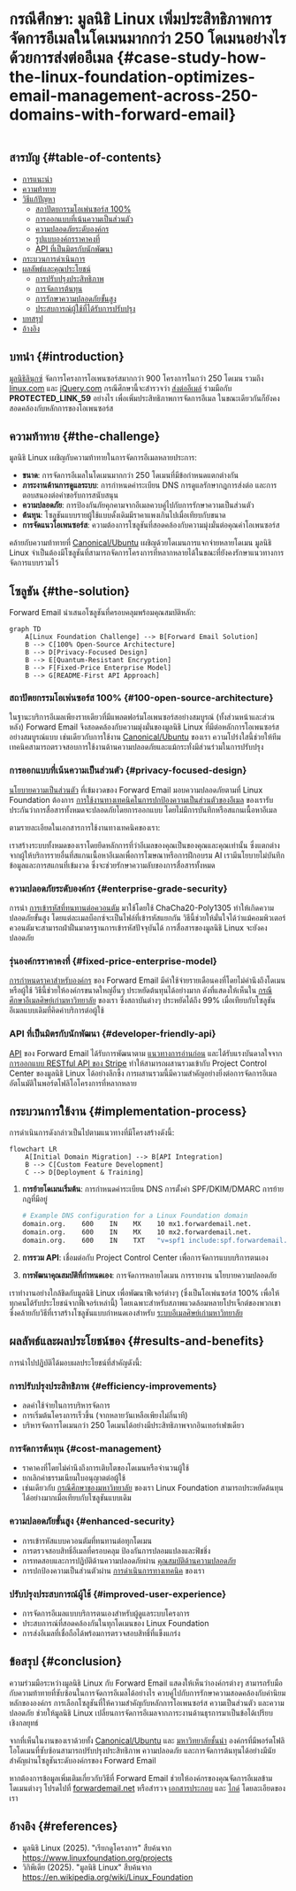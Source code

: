 # กรณีศึกษา: มูลนิธิ Linux เพิ่มประสิทธิภาพการจัดการอีเมลในโดเมนมากกว่า 250 โดเมนอย่างไรด้วยการส่งต่ออีเมล {#case-study-how-the-linux-foundation-optimizes-email-management-across-250-domains-with-forward-email}

<img loading="lazy" src="/img/articles/linux-foundation.webp" alt="" class="rounded-lg" />

## สารบัญ {#table-of-contents}

* [การแนะนำ](#introduction)
* [ความท้าทาย](#the-challenge)
* [วิธีแก้ปัญหา](#the-solution)
  * [สถาปัตยกรรมโอเพ่นซอร์ส 100%](#100-open-source-architecture)
  * [การออกแบบที่เน้นความเป็นส่วนตัว](#privacy-focused-design)
  * [ความปลอดภัยระดับองค์กร](#enterprise-grade-security)
  * [รูปแบบองค์กรราคาคงที่](#fixed-price-enterprise-model)
  * [API ที่เป็นมิตรกับนักพัฒนา](#developer-friendly-api)
* [กระบวนการดำเนินการ](#implementation-process)
* [ผลลัพธ์และคุณประโยชน์](#results-and-benefits)
  * [การปรับปรุงประสิทธิภาพ](#efficiency-improvements)
  * [การจัดการต้นทุน](#cost-management)
  * [การรักษาความปลอดภัยขั้นสูง](#enhanced-security)
  * [ประสบการณ์ผู้ใช้ที่ได้รับการปรับปรุง](#improved-user-experience)
* [บทสรุป](#conclusion)
* [อ้างอิง](#references)

## บทนำ {#introduction}

[มูลนิธิลินุกซ์](https://en.wikipedia.org/wiki/Linux_Foundation) จัดการโครงการโอเพนซอร์สมากกว่า 900 โครงการในกว่า 250 โดเมน รวมถึง [linux.com](https://www.linux.com/) และ [jQuery.com](https://jquery.com/) กรณีศึกษานี้จะสำรวจว่า [ส่งต่ออีเมล์](https://forwardemail.net) ร่วมมือกับ __PROTECTED_LINK_59__ อย่างไร เพื่อเพิ่มประสิทธิภาพการจัดการอีเมล ในขณะเดียวกันก็ยังคงสอดคล้องกับหลักการของโอเพนซอร์ส

## ความท้าทาย {#the-challenge}

มูลนิธิ Linux เผชิญกับความท้าทายในการจัดการอีเมลหลายประการ:

* **ขนาด**: การจัดการอีเมลในโดเมนมากกว่า 250 โดเมนที่มีข้อกำหนดแตกต่างกัน
* **ภาระงานด้านการดูแลระบบ**: การกำหนดค่าระเบียน DNS การดูแลรักษากฎการส่งต่อ และการตอบสนองต่อคำขอรับการสนับสนุน
* **ความปลอดภัย**: การป้องกันภัยคุกคามจากอีเมลควบคู่ไปกับการรักษาความเป็นส่วนตัว
* **ต้นทุน**: โซลูชันแบบรายผู้ใช้แบบดั้งเดิมมีราคาแพงเกินไปเมื่อเทียบกับขนาด
* **การจัดแนวโอเพนซอร์ส**: ความต้องการโซลูชันที่สอดคล้องกับความมุ่งมั่นต่อคุณค่าโอเพนซอร์ส

คล้ายกับความท้าทายที่ [Canonical/Ubuntu](https://forwardemail.net/blog/docs/canonical-ubuntu-email-enterprise-case-study) เผชิญด้วยโดเมนการแจกจ่ายหลายโดเมน มูลนิธิ Linux จำเป็นต้องมีโซลูชันที่สามารถจัดการโครงการที่หลากหลายได้ในขณะที่ยังคงรักษาแนวทางการจัดการแบบรวมไว้

## โซลูชัน {#the-solution}

Forward Email นำเสนอโซลูชันที่ครอบคลุมพร้อมคุณสมบัติหลัก:

```mermaid
graph TD
    A[Linux Foundation Challenge] --> B[Forward Email Solution]
    B --> C[100% Open-Source Architecture]
    B --> D[Privacy-Focused Design]
    B --> E[Quantum-Resistant Encryption]
    B --> F[Fixed-Price Enterprise Model]
    B --> G[README-First API Approach]
```

### สถาปัตยกรรมโอเพ่นซอร์ส 100% {#100-open-source-architecture}

ในฐานะบริการอีเมลเพียงรายเดียวที่มีแพลตฟอร์มโอเพนซอร์สอย่างสมบูรณ์ (ทั้งส่วนหน้าและส่วนหลัง) Forward Email จึงสอดคล้องกับความมุ่งมั่นของมูลนิธิ Linux ที่มีต่อหลักการโอเพนซอร์สอย่างสมบูรณ์แบบ เช่นเดียวกับการใช้งาน [Canonical/Ubuntu](https://forwardemail.net/blog/docs/canonical-ubuntu-email-enterprise-case-study) ของเรา ความโปร่งใสนี้ช่วยให้ทีมเทคนิคสามารถตรวจสอบการใช้งานด้านความปลอดภัยและแม้กระทั่งมีส่วนร่วมในการปรับปรุง

### การออกแบบที่เน้นความเป็นส่วนตัว {#privacy-focused-design}

[นโยบายความเป็นส่วนตัว](https://forwardemail.net/privacy) ที่เข้มงวดของ Forward Email มอบความปลอดภัยตามที่ Linux Foundation ต้องการ [การใช้งานทางเทคนิคในการปกป้องความเป็นส่วนตัวของอีเมล](https://forwardemail.net/blog/docs/email-privacy-protection-technical-implementation) ของเรารับประกันว่าการสื่อสารทั้งหมดจะปลอดภัยโดยการออกแบบ โดยไม่มีการบันทึกหรือสแกนเนื้อหาอีเมล

ตามรายละเอียดในเอกสารการใช้งานทางเทคนิคของเรา:

เราสร้างระบบทั้งหมดของเราโดยยึดหลักการที่ว่าอีเมลของคุณเป็นของคุณและคุณเท่านั้น ซึ่งแตกต่างจากผู้ให้บริการรายอื่นที่สแกนเนื้อหาอีเมลเพื่อการโฆษณาหรือการฝึกอบรม AI เรามีนโยบายไม่บันทึกข้อมูลและการสแกนที่เข้มงวด ซึ่งจะช่วยรักษาความลับของการสื่อสารทั้งหมด

### ความปลอดภัยระดับองค์กร {#enterprise-grade-security}

การนำ [การเข้ารหัสที่ทนทานต่อควอนตัม](https://forwardemail.net/blog/docs/best-quantum-safe-encrypted-email-service) มาใช้โดยใช้ ChaCha20-Poly1305 ทำให้เกิดความปลอดภัยขั้นสูง โดยแต่ละเมลบ็อกซ์จะเป็นไฟล์ที่เข้ารหัสแยกกัน วิธีนี้ช่วยให้มั่นใจได้ว่าแม้คอมพิวเตอร์ควอนตัมจะสามารถฝ่าฝืนมาตรฐานการเข้ารหัสปัจจุบันได้ การสื่อสารของมูลนิธิ Linux จะยังคงปลอดภัย

### รุ่นองค์กรราคาคงที่ {#fixed-price-enterprise-model}

[การกำหนดราคาสำหรับองค์กร](https://forwardemail.net/pricing) ของ Forward Email มีค่าใช้จ่ายรายเดือนคงที่โดยไม่คำนึงถึงโดเมนหรือผู้ใช้ วิธีนี้ช่วยให้องค์กรขนาดใหญ่อื่นๆ ประหยัดต้นทุนได้อย่างมาก ดังที่แสดงให้เห็นใน [กรณีศึกษาอีเมลศิษย์เก่ามหาวิทยาลัย](https://forwardemail.net/blog/docs/alumni-email-forwarding-university-case-study) ของเรา ซึ่งสถาบันต่างๆ ประหยัดได้ถึง 99% เมื่อเทียบกับโซลูชันอีเมลแบบเดิมที่คิดค่าบริการต่อผู้ใช้

### API ที่เป็นมิตรกับนักพัฒนา {#developer-friendly-api}

[API](https://forwardemail.net/api) ของ Forward Email ได้รับการพัฒนาตาม [แนวทางการอ่านก่อน](https://tom.preston-werner.com/2010/08/23/readme-driven-development) และได้รับแรงบันดาลใจจาก [การออกแบบ RESTful API ของ Stripe](https://amberonrails.com/building-stripes-api) ทำให้สามารถผสานรวมเข้ากับ Project Control Center ของมูลนิธิ Linux ได้อย่างลึกซึ้ง การผสานรวมนี้มีความสำคัญอย่างยิ่งต่อการจัดการอีเมลอัตโนมัติในพอร์ตโฟลิโอโครงการที่หลากหลาย

## กระบวนการใช้งาน {#implementation-process}

การดำเนินการดังกล่าวเป็นไปตามแนวทางที่มีโครงสร้างดังนี้:

```mermaid
flowchart LR
    A[Initial Domain Migration] --> B[API Integration]
    B --> C[Custom Feature Development]
    C --> D[Deployment & Training]
```

1. **การย้ายโดเมนเริ่มต้น**: การกำหนดค่าระเบียน DNS การตั้งค่า SPF/DKIM/DMARC การย้ายกฎที่มีอยู่

   ```sh
   # Example DNS configuration for a Linux Foundation domain
   domain.org.    600    IN    MX    10 mx1.forwardemail.net.
   domain.org.    600    IN    MX    10 mx2.forwardemail.net.
   domain.org.    600    IN    TXT   "v=spf1 include:spf.forwardemail.net -all"
   ```

2. **การรวม API**: เชื่อมต่อกับ Project Control Center เพื่อการจัดการแบบบริการตนเอง

3. **การพัฒนาคุณสมบัติที่กำหนดเอง**: การจัดการหลายโดเมน การรายงาน นโยบายความปลอดภัย

เราทำงานอย่างใกล้ชิดกับมูลนิธิ Linux เพื่อพัฒนาฟีเจอร์ต่างๆ (ซึ่งเป็นโอเพ่นซอร์ส 100% เพื่อให้ทุกคนได้รับประโยชน์จากฟีเจอร์เหล่านี้) โดยเฉพาะสำหรับสภาพแวดล้อมหลายโปรเจ็กต์ของพวกเขา ซึ่งคล้ายกับวิธีที่เราสร้างโซลูชันแบบกำหนดเองสำหรับ [ระบบอีเมลศิษย์เก่ามหาวิทยาลัย](https://forwardemail.net/blog/docs/alumni-email-forwarding-university-case-study)

## ผลลัพธ์และผลประโยชน์ของ {#results-and-benefits}

การนำไปปฏิบัติได้มอบผลประโยชน์ที่สำคัญดังนี้:

### การปรับปรุงประสิทธิภาพ {#efficiency-improvements}

* ลดค่าใช้จ่ายในการบริหารจัดการ
* การเริ่มต้นโครงการเร็วขึ้น (จากหลายวันเหลือเพียงไม่กี่นาที)
* บริหารจัดการโดเมนกว่า 250 โดเมนได้อย่างมีประสิทธิภาพจากอินเทอร์เฟซเดียว

### การจัดการต้นทุน {#cost-management}

* ราคาคงที่โดยไม่คำนึงถึงการเติบโตของโดเมนหรือจำนวนผู้ใช้
* ยกเลิกค่าธรรมเนียมใบอนุญาตต่อผู้ใช้
* เช่นเดียวกับ [กรณีศึกษาของมหาวิทยาลัย](https://forwardemail.net/blog/docs/alumni-email-forwarding-university-case-study) ของเรา Linux Foundation สามารถประหยัดต้นทุนได้อย่างมากเมื่อเทียบกับโซลูชันแบบเดิม

### ความปลอดภัยขั้นสูง {#enhanced-security}

* การเข้ารหัสแบบควอนตัมที่ทนทานต่อทุกโดเมน
* การตรวจสอบสิทธิ์อีเมลที่ครอบคลุม ป้องกันการปลอมแปลงและฟิชชิ่ง
* การทดสอบและการปฏิบัติด้านความปลอดภัยผ่าน [คุณสมบัติด้านความปลอดภัย](https://forwardemail.net/security)
* การปกป้องความเป็นส่วนตัวผ่าน [การดำเนินการทางเทคนิค](https://forwardemail.net/blog/docs/email-privacy-protection-technical-implementation) ของเรา

### ปรับปรุงประสบการณ์ผู้ใช้ {#improved-user-experience}

* การจัดการอีเมลแบบบริการตนเองสำหรับผู้ดูแลระบบโครงการ
* ประสบการณ์ที่สอดคล้องกันในทุกโดเมนของ Linux Foundation
* การส่งอีเมลที่เชื่อถือได้พร้อมการตรวจสอบสิทธิ์ที่แข็งแกร่ง

## ข้อสรุป {#conclusion}

ความร่วมมือระหว่างมูลนิธิ Linux กับ Forward Email แสดงให้เห็นว่าองค์กรต่างๆ สามารถรับมือกับความท้าทายที่ซับซ้อนในการจัดการอีเมลได้อย่างไร ควบคู่ไปกับการรักษาความสอดคล้องกับค่านิยมหลักขององค์กร การเลือกโซลูชันที่ให้ความสำคัญกับหลักการโอเพนซอร์ส ความเป็นส่วนตัว และความปลอดภัย ช่วยให้มูลนิธิ Linux เปลี่ยนการจัดการอีเมลจากภาระงานด้านธุรการมาเป็นข้อได้เปรียบเชิงกลยุทธ์

จากที่เห็นในงานของเราด้วยทั้ง [Canonical/Ubuntu](https://forwardemail.net/blog/docs/canonical-ubuntu-email-enterprise-case-study) และ [มหาวิทยาลัยชั้นนำ](https://forwardemail.net/blog/docs/alumni-email-forwarding-university-case-study) องค์กรที่มีพอร์ตโฟลิโอโดเมนที่ซับซ้อนสามารถปรับปรุงประสิทธิภาพ ความปลอดภัย และการจัดการต้นทุนได้อย่างมีนัยสำคัญผ่านโซลูชันระดับองค์กรของ Forward Email

หากต้องการข้อมูลเพิ่มเติมเกี่ยวกับวิธีที่ Forward Email ช่วยให้องค์กรของคุณจัดการอีเมลข้ามโดเมนต่างๆ โปรดไปที่ [forwardemail.net](https://forwardemail.net) หรือสำรวจ [เอกสารประกอบ](https://forwardemail.net/email-api) และ [ไกด์](https://forwardemail.net/guides) โดยละเอียดของเรา

## อ้างอิง {#references}

* มูลนิธิ Linux (2025). "เรียกดูโครงการ" สืบค้นจาก <https://www.linuxfoundation.org/projects>
* วิกิพีเดีย (2025). "มูลนิธิ Linux" สืบค้นจาก <https://en.wikipedia.org/wiki/Linux_Foundation>